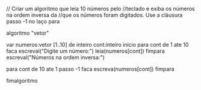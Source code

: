 // Criar um algoritmo que leia 10 números pelo
//teclado e exiba os números na ordem inversa da
//que os números foram digitados. Use a cláusura passo -1 no laço para
























algoritmo "vetor"

var
   numeros:vetor [1..10] de inteiro
   cont:inteiro
inicio
   para cont de 1 ate 10 faca
      escreval("Digite um número:")
      leia(numeros[cont])
   fimpara
   escreval("Números na ordem inversa:")

   para cont de 10 ate 1 passo -1 faca
      escreva(numeros[cont])
   fimpara

   
fimalgoritmo

